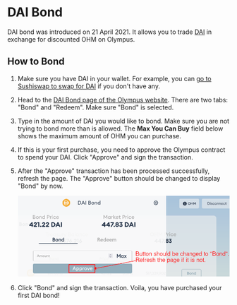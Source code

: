 # DAI Bond

DAI bond was introduced on 21 April 2021. It allows you to trade [DAI](https://www.coingecko.com/en/coins/dai) in exchange for discounted OHM on Olympus.

## How to Bond

1. Make sure you have DAI in your wallet. For example, you can [go to Sushiswap to swap for DAI](https://app.sushi.com/swap?inputCurrency=&outputCurrency=0x6b175474e89094c44da98b954eedeac495271d0f) if you don't have any.

2. Head to the [DAI Bond page of the Olympus website](https://app.olympusdao.finance/#/bonds/dai). There are two tabs: "Bond" and "Redeem". Make sure "Bond" is selected.

3. Type in the amount of DAI you would like to bond. Make sure you are not trying to bond more than is allowed. The **Max You Can Buy** field below shows the maximum amount of OHM you can purchase.

4. If this is your first purchase, you need to approve the Olympus contract to spend your DAI. Click "Approve" and sign the transaction.

5. After the "Approve" transaction has been processed successfully, refresh the page. The "Approve" button should be changed to display "Bond" by now.

    ![Refresh the page after the token approval process](../.gitbook/assets/using-the-website/bonds/bond_dai_refresh.png)

6. Click "Bond" and sign the transaction. Voila, you have purchased your first DAI bond!

